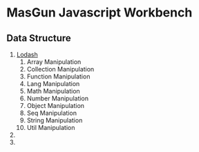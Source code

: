 # MasGun Javascript Workbench

## Data Structure
1. [Lodash](https://lodash.com/)
   1. Array Manipulation
   2. Collection Manipulation
   3. Function Manipulation
   4. Lang Manipulation
   5. Math Manipulation
   6. Number Manipulation
   7. Object Manipulation
   8. Seq Manipulation
   9. String Manipulation
   10. Util Manipulation
2. 
3. 
